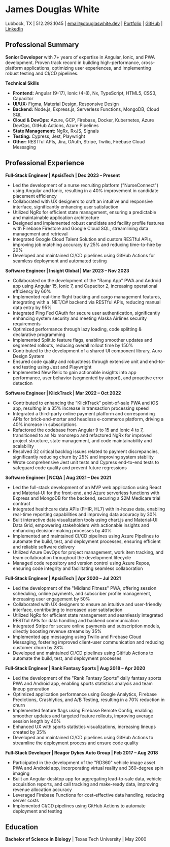 # **James Douglas White**

Lubbock, TX | 512.293.1045 | [email@douglaswhite.dev](mailto:email@douglaswhite.dev) | [Portfolio](https://www.douglaswhite.app) | [GitHub](https://www.github.com/Apsistec) | [LinkedIn](https://www.linkedin.com/in/jamesdouglaswhite/)

## **Professional Summary**

**Senior Developer** with 7+ years of expertise in Angular, Ionic, and PWA development. Proven track record in building high-performance, cross-platform applications, optimizing user experiences, and implementing robust testing and CI/CD pipelines.

**Technical Skills**

* **Frontend:** Angular (9-17), Ionic (4-8), Nx, TypeScript, HTML5, CSS3, Capacitor  
* **UI/UX:** Figma, Material Design, Responsive Design  
* **Backend:** Node.js, Express.js, Serverless Functions, MongoDB, Cloud SQL  
* **Cloud & DevOps:** Azure, GCP, Firebase, Docker, Kubernetes, Azure DevOps, GitHub Actions, Azure Pipelines  
* **State Management:** NgRx, RxJS, Signals  
* **Testing:** Cypress, Jest, Playwright  
* **Other:** RESTful APIs, Jira, OAuth, Stripe, Twilio, Firebase Cloud Messaging

## **Professional Experience**

**Full-Stack Engineer | ApsisTech | Dec 2023 – Present**

* Led the development of a nurse recruiting platform ("NurseConnect") using Angular and Ionic, resulting in a 40% improvement in candidate placement efficiency  
* Collaborated with UX designers to craft an intuitive and responsive interface, significantly enhancing user satisfaction  
* Utilized NgRx for efficient state management, ensuring a predictable and maintainable application architecture  
* Designed and implemented robust candidate and facility profile features with Firebase Firestore and Google Cloud SQL, streamlining data management and retrieval  
* Integrated Google Cloud Talent Solution and custom RESTful APIs, improving job matching accuracy by 25% and reducing time-to-hire by 20%  
* Developed and maintained CI/CD pipelines using GitHub Actions for seamless deployment and automated testing

**Software Engineer | Insight Global | Mar 2023 – Nov 2023**

* Collaborated on the development of the "Ramp App" PWA and Android app using Angular 15, Ionic 7, and Capacitor 2, increasing operational efficiency by 60%  
* Implemented real-time flight tracking and cargo management features, integrating with a .NET/C\# backend via RESTful APIs, reducing manual data entry by 95%  
* Integrated Ping Fed OAuth for secure user authentication, significantly enhancing system security and meeting Alaska Airlines security requirements  
* Optimized performance through lazy loading, code splitting & declarative programming  
* Implemented Split.io feature flags, enabling smoother updates and segmented rollouts, reducing overall rollout time by 150%  
* Contributed to the development of a shared UI component library, Auro Design System  
* Ensured code quality and robustness through extensive unit and end-to-end testing using Jest and Playwright  
* Implemented New Relic to gain actionable insights into app performance, user behavior (segmented by airport), and proactive error detection

**Software Engineer | KlickTrack | Mar 2022 – Oct 2022**

* Contributed to enhancing the “KlickTrack” point-of-sale PWA and iOS app, resulting in a 35% increase in transaction processing speed  
* Integrated a third-party online payment platform and corresponding APIs for brick-and-mortar and headless e-commerce platform, driving a 40% increase in subscriptions  
* Refactored the codebase from Angular 9 to 15 and Ionic 4 to 7, transitioned to an Nx monorepo and refactored NgRx for improved project structure, state management, and code maintainability and scalability  
* Resolved 32 critical backlog issues related to payment discrepancies, significantly reducing churn by 25% and improving system stability  
* Wrote comprehensive Jest unit tests and Cypress end-to-end tests to safeguard code quality and prevent future regressions

**Software Engineer | NCQA | Aug 2021 – Dec 2021**

* Led the full-stack development of an MVP web application using React and Material-UI for the front-end, and Azure serverless functions with Express and MongoDB for the backend, securing a $2M Medicare trial contract  
* Integrated healthcare data APIs (FHIR, HL7) with in-house data, enabling real-time reporting capabilities and improving data accuracy by 30%  
* Built interactive data visualization tools using chart.js and Material-UI Data Grid, empowering stakeholders with actionable insights and enhancing decision-making processes by 40%  
* Implemented and maintained CI/CD pipelines using Azure Pipelines to automate the build, test, and deployment processes, ensuring efficient and reliable software delivery  
* Utilized Azure DevOps for project management, work item tracking, and team collaboration throughout the development lifecycle  
* Managed code repository and version control using Azure Repos, ensuring code integrity and facilitating seamless collaboration

**Full-Stack Engineer | ApsisTech | Apr 2020 – Jul 2021**

* Led the development of the "Midland Fitness" PWA, offering session scheduling, online payments, and subscriber profile management, increasing user engagement by 50%  
* Collaborated with UX designers to ensure an intuitive and user-friendly interface, contributing to increased user satisfaction  
* Utilized NgRx for efficient state management and seamlessly integrated RESTful APIs for data handling and backend communication  
* Integrated Stripe for secure online payments and subscription models, directly boosting revenue streams by 35%  
* Implemented app messaging using Twilio and Firebase Cloud Messaging, fostering improved client-user communication and reducing customer churn by 28%  
* Developed and maintained CI/CD pipelines using GitHub Actions to automate the build, test, and deployment processes

**Full-Stack Engineer | Rank Fantasy Sports | Aug 2018 – Apr 2020**

* Led the development of the "Rank Fantasy Sports" daily fantasy sports PWA and Android app, enabling sports statistics analysis and team lineup generation  
* Optimized application performance using Google Analytics, Firebase Predictions, Crashlytics, and A/B Testing, resulting in a 70% reduction in churn  
* Implemented feature flags using Firebase Remote Config, enabling smoother updates and targeted feature rollouts, improving average session length by 40%  
* Enhanced UX with sports statistics visualizations, increasing lineups created by 35%  
* Developed and maintained CI/CD pipelines using GitHub Actions to streamline the deployment process and ensure code quality

**Full-Stack Developer | Reagor Dykes Auto Group | Feb 2017 – Aug 2018**

* Participated in the development of the "RD360" vehicle image asset PWA and Android app, incorporating virtual reality and 360-degree spin imaging  
* Built an Angular desktop app for aggregating lead-to-sale data, vehicle acquisition reports, and call tracking and make-ready data, improving revenue allocation accuracy  
* Leveraged Firebase Functions for cost-effective data handling, reducing server costs  
* Implemented CI/CD pipelines using GitHub Actions to automate deployment and testing

## **Education**

**Bachelor of Science in Biology** | Texas Tech University | May 2000